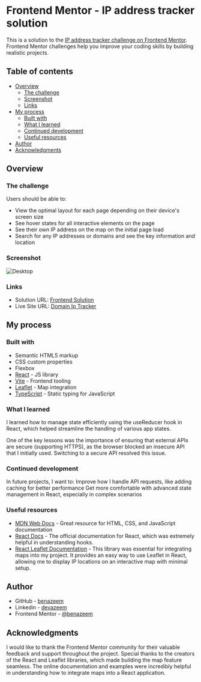 # Frontend Mentor - IP address tracker solution

This is a solution to the [IP address tracker challenge on Frontend Mentor](https://www.frontendmentor.io/challenges/ip-address-tracker-I8-0yYAH0). Frontend Mentor challenges help you improve your coding skills by building realistic projects.

## Table of contents

- [Overview](#overview)
  - [The challenge](#the-challenge)
  - [Screenshot](#screenshot)
  - [Links](#links)
- [My process](#my-process)
  - [Built with](#built-with)
  - [What I learned](#what-i-learned)
  - [Continued development](#continued-development)
  - [Useful resources](#useful-resources)
- [Author](#author)
- [Acknowledgments](#acknowledgments)

## Overview

### The challenge

Users should be able to:

- View the optimal layout for each page depending on their device's screen size
- See hover states for all interactive elements on the page
- See their own IP address on the map on the initial page load
- Search for any IP addresses or domains and see the key information and location

### Screenshot

![Desktop](IP_Address_App.png)

### Links

- Solution URL: [Frontend Solution](https://www.frontendmentor.io/challenges/ip-address-tracker-I8-0yYAH0/hub?share=true)
- Live Site URL: [Domain Ip Tracker](https://domainiptracker.netlify.app/)

## My process

### Built with

- Semantic HTML5 markup
- CSS custom properties
- Flexbox
- [React](https://react.dev/) - JS library
- [Vite](https://vitejs.dev/) - Frontend tooling
- [Leaflet](https://leafletjs.com/) - Map integration
- [TypeScript](https://www.typescriptlang.org/) - Static typing for JavaScript

### What I learned

I learned how to manage state efficiently using the useReducer hook in React, which helped streamline the handling of various app states.

One of the key lessons was the importance of ensuring that external APIs are secure (supporting HTTPS), as the browser blocked an insecure API that I initially used. Switching to a secure API resolved this issue.

### Continued development

In future projects, I want to:
Improve how I handle API requests, like adding caching for better performance
Get more comfortable with advanced state management in React, especially in complex scenarios

### Useful resources

- [MDN Web Docs](https://developer.mozilla.org/en-US/) - Great resource for HTML, CSS, and JavaScript documentation
- [React Docs](https://react.dev/reference/react) - The official documentation for React, which was extremely helpful in understanding hooks.
- [React Leaflet Documentation](https://react-leaflet.js.org/docs/next/start-introduction/) - This library was essential for integrating maps into my project. It provides an easy way to use Leaflet in React, allowing me to display IP locations on an interactive map with minimal setup.

## Author

- GitHub - [benazeem](https://github.com/benazeem)
- Linkedin - [devazeem](https://www.linkedin.com/in/devazeem/)
- Frontend Mentor - [@benazeem](https://www.frontendmentor.io/profile/benazeem)

## Acknowledgments

I would like to thank the Frontend Mentor community for their valuable feedback and support throughout the project. Special thanks to the creators of the React and Leaflet libraries, which made building the map feature seamless. The online documentation and examples were incredibly helpful in understanding how to integrate maps into a React application.
